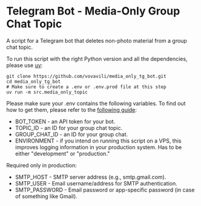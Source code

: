 # Telegram Bot - Media-Only Group Chat Topic

A script for a Telegram bot that deletes non-photo material from a group chat topic.

To run this script with the right Python version and all the dependencies, please use [uv](https://docs.astral.sh/uv/):

```
git clone https://github.com/vovavili/media_only_tg_bot.git
cd media_only_tg_bot
# Make sure to create a .env or .env.prod file at this step
uv run -m src.media_only_topic
```

Please make sure your .env contains the following variables. To find out how to get them, please refer to the 
[following guide](https://gist.github.com/nafiesl/4ad622f344cd1dc3bb1ecbe468ff9f8a):
- BOT_TOKEN - an API token for your bot.
- TOPIC_ID - an ID for your group chat topic.
- GROUP_CHAT_ID - an ID for your group chat.
- ENVIRONMENT - if you intend on running this script on a VPS, this improves logging
    information in your production system. Has to be either "development" or "production."

Required only in production:

- SMTP_HOST - SMTP server address (e.g., smtp.gmail.com).
- SMTP_USER - Email username/address for SMTP authentication.
- SMTP_PASSWORD - Email password or app-specific password (in case of something like Gmail).